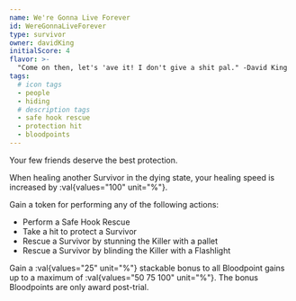 ```yaml
---
name: We're Gonna Live Forever
id: WereGonnaLiveForever
type: survivor
owner: davidKing
initialScore: 4
flavor: >-
  "Come on then, let's 'ave it! I don't give a shit pal." -David King
tags:
  # icon tags
  - people
  - hiding
  # description tags
  - safe hook rescue
  - protection hit
  - bloodpoints
---
```


Your few friends deserve the best protection.

When healing another Survivor in the dying state, your healing speed is increased by :val{values="100" unit="%"}.

Gain a token for performing any of the following actions:

- Perform a Safe Hook Rescue
- Take a hit to protect a Survivor
- Rescue a Survivor by stunning the Killer with a pallet
- Rescue a Survivor by blinding the Killer with a Flashlight

Gain a :val{values="25" unit="%"} stackable bonus to all Bloodpoint gains up to a maximum of :val{values="50 75 100" unit="%"}. The bonus Bloodpoints are only award post-trial.

